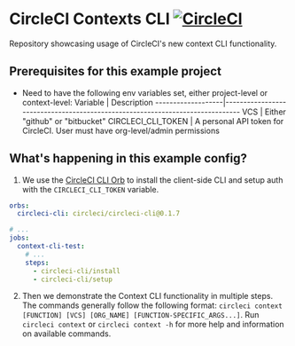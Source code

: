 # CircleCI Contexts CLI [![CircleCI](https://circleci.com/gh/mvxt/circleci-context-cli.svg?style=svg&circle-token=5a49c2c32b4bf0e25f4c911dd0477c280b2e72a1)](https://circleci.com/gh/mvxt/circleci-context-cli)

Repository showcasing usage of CircleCI's new context CLI functionality.

## Prerequisites for this example project
- Need to have the following env variables set, either project-level or context-level:
Variable           | Description
-------------------|------------------------------------------------------------------------------
VCS                | Either "github" or "bitbucket"
CIRCLECI_CLI_TOKEN | A personal API token for CircleCI. User must have org-level/admin permissions

## What's happening in this example config?
1. We use the [CircleCI CLI Orb](https://circleci.com/orbs/registry/orb/circleci/circleci-cli) to install the client-side CLI and setup auth with the `CIRCLECI_CLI_TOKEN` variable.

```yaml
orbs:
  circleci-cli: circleci/circleci-cli@0.1.7

# ...
jobs:
  context-cli-test:
    # ...
    steps:
      - circleci-cli/install
      - circleci-cli/setup
```

2. Then we demonstrate the Context CLI functionality in multiple steps. The commands generally follow the following format: `circleci context [FUNCTION] [VCS] [ORG_NAME] [FUNCTION-SPECIFIC_ARGS...]`. Run `circleci context` or `circleci context -h` for more help and information on available commands.

